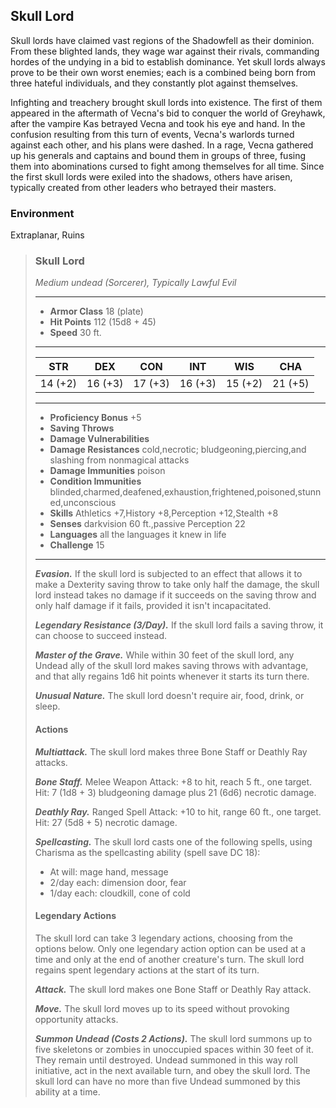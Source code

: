 ## Skull Lord
Skull lords have claimed vast regions of the Shadowfell as their dominion. From these blighted lands, they wage war against their rivals, commanding hordes of the undying in a bid to establish dominance. Yet skull lords always prove to be their own worst enemies; each is a combined being born from three hateful individuals, and they constantly plot against themselves.

Infighting and treachery brought skull lords into existence. The first of them appeared in the aftermath of Vecna's bid to conquer the world of Greyhawk, after the vampire Kas betrayed Vecna and took his eye and hand. In the confusion resulting from this turn of events, Vecna's warlords turned against each other, and his plans were dashed. In a rage, Vecna gathered up his generals and captains and bound them in groups of three, fusing them into abominations cursed to fight among themselves for all time. Since the first skull lords were exiled into the shadows, others have arisen, typically created from other leaders who betrayed their masters.

### Environment
Extraplanar, Ruins

>### Skull Lord
>*Medium undead (Sorcerer), Typically Lawful Evil*
>___
>- **Armor Class** 18 (plate)
>- **Hit Points** 112 (15d8 + 45)
>- **Speed** 30 ft.
>___
>|**STR**|**DEX**|**CON**|**INT**|**WIS**|**CHA**|
>|:---:|:---:|:---:|:---:|:---:|:---:|
>|14 (+2)|16 (+3)|17 (+3)|16 (+3)|15 (+2)|21 (+5)|
>
>___
>- **Proficiency Bonus** +5
>- **Saving Throws** 
>- **Damage Vulnerabilities** 
>- **Damage Resistances** cold,necrotic; bludgeoning,piercing,and slashing from nonmagical attacks
>- **Damage Immunities** poison
>- **Condition Immunities** blinded,charmed,deafened,exhaustion,frightened,poisoned,stunned,unconscious
>- **Skills** Athletics +7,History +8,Perception +12,Stealth +8
>- **Senses** darkvision 60 ft.,passive Perception 22
>- **Languages** all the languages it knew in life
>- **Challenge** 15
>___
>***Evasion.*** If the skull lord is subjected to an effect that allows it to make a Dexterity saving throw to take only half the damage, the skull lord instead takes no damage if it succeeds on the saving throw and only half damage if it fails, provided it isn't incapacitated.
>
>***Legendary Resistance (3/Day).*** If the skull lord fails a saving throw, it can choose to succeed instead.
>
>***Master of the Grave.*** While within 30 feet of the skull lord, any Undead ally of the skull lord makes saving throws with advantage, and that ally regains 1d6 hit points whenever it starts its turn there.
>
>***Unusual Nature.*** The skull lord doesn't require air, food, drink, or sleep.
>
>#### Actions
>***Multiattack.*** The skull lord makes three Bone Staff or Deathly Ray attacks.
>
>***Bone Staff.*** Melee Weapon Attack: +8 to hit, reach 5 ft., one target. Hit: 7 (1d8 + 3) bludgeoning damage plus 21 (6d6) necrotic damage.
>
>***Deathly Ray.*** Ranged Spell Attack: +10 to hit, range 60 ft., one target. Hit: 27 (5d8 + 5) necrotic damage.
>
>***Spellcasting.*** The skull lord casts one of the following spells, using Charisma as the spellcasting ability (spell save DC 18):
>* At will: mage hand, message
>* 2/day each: dimension door, fear
>* 1/day each: cloudkill, cone of cold
>
>#### Legendary Actions
>The skull lord can take 3 legendary actions, choosing from the options below. Only one legendary action option can be used at a time and only at the end of another creature's turn. The skull lord regains spent legendary actions at the start of its turn.
>
>***Attack.*** The skull lord makes one Bone Staff or Deathly Ray attack.
>
>***Move.*** The skull lord moves up to its speed without provoking opportunity attacks.
>
>***Summon Undead (Costs 2 Actions).*** The skull lord summons up to five skeletons or zombies in unoccupied spaces within 30 feet of it. They remain until destroyed. Undead summoned in this way roll initiative, act in the next available turn, and obey the skull lord. The skull lord can have no more than five Undead summoned by this ability at a time.
>
